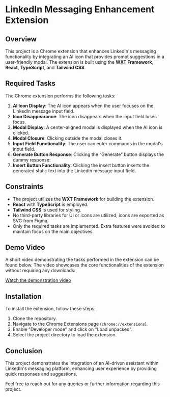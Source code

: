 # LinkedIn Messaging Enhancement Extension

## **Overview**

This project is a Chrome extension that enhances LinkedIn's messaging functionality by integrating an AI icon that provides prompt suggestions in a user-friendly modal. The extension is built using the **WXT Framework**, **React**, **TypeScript**, and **Tailwind CSS**.

## **Required Tasks**

The Chrome extension performs the following tasks:

1. **AI Icon Display**: The AI icon appears when the user focuses on the LinkedIn message input field.
2. **Icon Disappearance**: The icon disappears when the input field loses focus.
3. **Modal Display**: A center-aligned modal is displayed when the AI icon is clicked.
4. **Modal Closure**: Clicking outside the modal closes it.
5. **Input Field Functionality**: The user can enter commands in the modal's input field.
6. **Generate Button Response**: Clicking the “Generate” button displays the dummy response: 
7. **Insert Button Functionality**: Clicking the insert button inserts the generated static text into the LinkedIn message input field.

## **Constraints**

- The project utilizes the **WXT Framework** for building the extension.
- **React** with **TypeScript** is employed.
- **Tailwind CSS** is used for styling.
- No third-party libraries for UI or icons are utilized; icons are exported as SVG from Figma.
- Only the required tasks are implemented. Extra features were avoided to maintain focus on the main objectives.

## **Demo Video**

A short video demonstrating the tasks performed in the extension can be found below. The video showcases the core functionalities of the extension without requiring any downloads:

[Watch the demonstration video](https://www.loom.com/share/89500220ecc7437e859dd42a08ced02f?sid=7101a1e0-dd2d-42d8-b379-000a519adde1)

## **Installation**

To install the extension, follow these steps:
1. Clone the repository.
2. Navigate to the Chrome Extensions page (`chrome://extensions`).
3. Enable "Developer mode" and click on "Load unpacked".
4. Select the project directory to load the extension.

## **Conclusion**

This project demonstrates the integration of an AI-driven assistant within LinkedIn's messaging platform, enhancing user experience by providing quick responses and suggestions.

Feel free to reach out for any queries or further information regarding this project.
